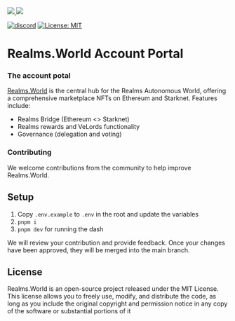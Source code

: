 <a href="https://twitter.com/lootrealms">
<img src="https://img.shields.io/twitter/follow/lootrealms?style=social"/>
</a>
<a href="https://twitter.com/BibliothecaDAO">
<img src="https://img.shields.io/twitter/follow/BibliothecaDAO?style=social"/>
</a>

[![discord](https://img.shields.io/badge/join-bibliothecadao-black?logo=discord&logoColor=white)](https://discord.gg/realmsworld)
[![License: MIT](https://img.shields.io/badge/License-MIT-blue.svg)](https://opensource.org/licenses/MIT)

# Realms.World Account Portal

### The account potal

[Realms.World](https://realms.world) is the central hub for the Realms Autonomous World, offering a comprehensive marketplace NFTs on Ethereum and Starknet. Features include:

- Realms Bridge (Ethereum <> Starknet)
- Realms rewards and VeLords functionality
- Governance (delegation and voting)

### Contributing

We welcome contributions from the community to help improve Realms.World.

## Setup

1. Copy `.env.example` to `.env` in the root and update the variables
2. `pnpm i`
3. `pnpm dev` for running the dash

We will review your contribution and provide feedback. Once your changes have been approved, they will be merged into the main branch.

## License

Realms.World is an open-source project released under the MIT License. This license allows you to freely use, modify, and distribute the code, as long as you include the original copyright and permission notice in any copy of the software or substantial portions of it
